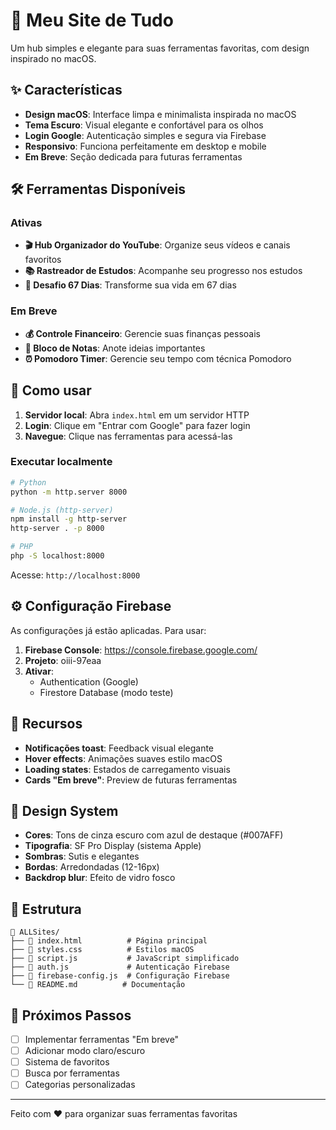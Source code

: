 # 🌟 Meu Site de Tudo

Um hub simples e elegante para suas ferramentas favoritas, com design inspirado no macOS.

## ✨ Características

- **Design macOS**: Interface limpa e minimalista inspirada no macOS
- **Tema Escuro**: Visual elegante e confortável para os olhos
- **Login Google**: Autenticação simples e segura via Firebase
- **Responsivo**: Funciona perfeitamente em desktop e mobile
- **Em Breve**: Seção dedicada para futuras ferramentas

## 🛠️ Ferramentas Disponíveis

### Ativas
- **🎬 Hub Organizador do YouTube**: Organize seus vídeos e canais favoritos
- **📚 Rastreador de Estudos**: Acompanhe seu progresso nos estudos
- **🎯 Desafio 67 Dias**: Transforme sua vida em 67 dias

### Em Breve
- **💰 Controle Financeiro**: Gerencie suas finanças pessoais
- **📝 Bloco de Notas**: Anote ideias importantes
- **⏰ Pomodoro Timer**: Gerencie seu tempo com técnica Pomodoro

## 🚀 Como usar

1. **Servidor local**: Abra `index.html` em um servidor HTTP
2. **Login**: Clique em "Entrar com Google" para fazer login
3. **Navegue**: Clique nas ferramentas para acessá-las

### Executar localmente

```bash
# Python
python -m http.server 8000

# Node.js (http-server)
npm install -g http-server
http-server . -p 8000

# PHP
php -S localhost:8000
```

Acesse: `http://localhost:8000`

## ⚙️ Configuração Firebase

As configurações já estão aplicadas. Para usar:

1. **Firebase Console**: https://console.firebase.google.com/
2. **Projeto**: oiii-97eaa
3. **Ativar**:
   - Authentication (Google)
   - Firestore Database (modo teste)

## 📱 Recursos

- **Notificações toast**: Feedback visual elegante
- **Hover effects**: Animações suaves estilo macOS  
- **Loading states**: Estados de carregamento visuais
- **Cards "Em breve"**: Preview de futuras ferramentas

## 🎨 Design System

- **Cores**: Tons de cinza escuro com azul de destaque (#007AFF)
- **Tipografia**: SF Pro Display (sistema Apple)
- **Sombras**: Sutis e elegantes
- **Bordas**: Arredondadas (12-16px)
- **Backdrop blur**: Efeito de vidro fosco

## 📁 Estrutura

```
📁 ALLSites/
├── 📄 index.html          # Página principal
├── 📄 styles.css          # Estilos macOS
├── 📄 script.js           # JavaScript simplificado
├── 📄 auth.js             # Autenticação Firebase
├── 📄 firebase-config.js  # Configuração Firebase
└── 📄 README.md          # Documentação
```

## 🔮 Próximos Passos

- [ ] Implementar ferramentas "Em breve"
- [ ] Adicionar modo claro/escuro
- [ ] Sistema de favoritos
- [ ] Busca por ferramentas
- [ ] Categorias personalizadas

---

Feito com ❤️ para organizar suas ferramentas favoritas
